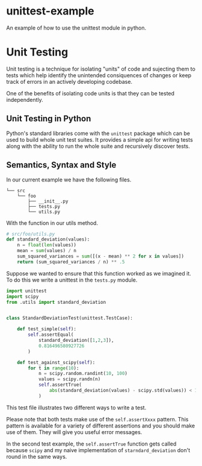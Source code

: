 # unittest-example
An example of how to use the unittest module in python.

Unit Testing
============

Unit testing is a technique for isolating "units" of code and sujecting them to
tests which help identify the unintended consiquences of changes or keep track
of errors in an actively developing codebase.

One of the benefits of isolating code units is that they can be tested
independently.

Unit Testing in Python
----------------------

Python's standard libraries come with the `unittest` package which can be used
to build whole unit test suites.  It provides a simple api for writing tests
along with the ability to run the whole suite and recursively discover tests.

Semantics, Syntax and Style
---------------------------

In our current example we have the following files.

```
└── src
    └── foo
        ├── __init__.py
        ├── tests.py
        └── utils.py
```

With the function in our utils method.
```python
# src/foo/utils.py
def standard_deviation(values):
    n = float(len(values))
    mean = sum(values) / n
    sum_squared_variances = sum([(x - mean) ** 2 for x in values])
    return (sum_squared_variances / n) ** .5
```
Suppose we wanted to ensure that this function worked as we imagined it.  To do
this we write a unittest in the `tests.py` module.

```python
import unittest
import scipy
from .utils import standard_deviation


class StandardDeviationTest(unittest.TestCase):

    def test_simple(self):
        self.assertEqual(
            standard_deviation([1,2,3]),
            0.816496580927726
        )

    def test_against_scipy(self):
        for t in range(10):
            n = scipy.random.randint(10, 100)
            values = scipy.randn(n)
            self.assertTrue(
                abs(standard_deviation(values) - scipy.std(values)) < 10 ** -14
            )
```

This test file illustrates two different ways to write a test.

Please note that both tests make use of the `self.assertXxxx` pattern.
This pattern is available for a variety of different assertions and you should
make use of them.  They will give you useful error messages.

In the second test example, the `self.assertTrue` function gets called because
`scipy` and my naive implementation of `starndard_deviation` don't round in the
same ways.
